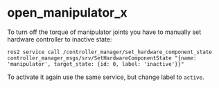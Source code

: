 # open_manipulator_x


To turn off the torque of manipulator joints you have to manually set hardware controller to inactive state: 
```
ros2 service call /controller_manager/set_hardware_component_state controller_manager_msgs/srv/SetHardwareComponentState "{name: 'manipulator', target_state: {id: 0, label: 'inactive'}}"
```

To activate it again use the same service, but change label to `active`.